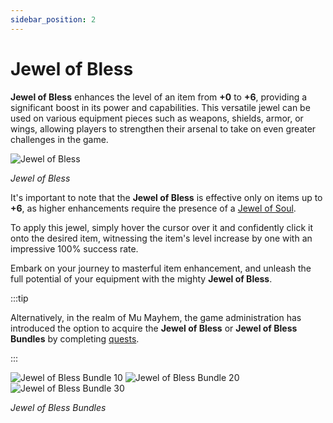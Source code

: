 ```yaml
---
sidebar_position: 2
---
```


# Jewel of Bless

**Jewel of Bless** enhances the level of an item from **+0** to **+6**, providing a significant boost in its power and capabilities. This versatile jewel can be used on various equipment pieces such as weapons, shields, armor, or wings, allowing players to strengthen their arsenal to take on even greater challenges in the game.

![Jewel of Bless](/img/items/jewels/bless.png)

_Jewel of Bless_

It's important to note that the **Jewel of Bless** is effective only on items up to **+6**, as higher enhancements require the presence of a [Jewel of Soul](/items/jewels/regular-jewels/jewel-of-soul).

To apply this jewel, simply hover the cursor over it and confidently click it onto the desired item, witnessing the item's level increase by one with an impressive 100% success rate.

Embark on your journey to masterful item enhancement, and unleash the full potential of your equipment with the mighty **Jewel of Bless**.

:::tip

Alternatively, in the realm of Mu Mayhem, the game administration has introduced the option to acquire the **Jewel of Bless** or **Jewel of Bless Bundles** by completing [quests](/gameplay-systems/quest-system).

:::

![Jewel of Bless Bundle 10](/img/items/jewels/bless-10.png) ![Jewel of Bless Bundle 20](/img/items/jewels/bless-20.png) ![Jewel of Bless Bundle 30](/img/items/jewels/bless-30.png)

_Jewel of Bless Bundles_
